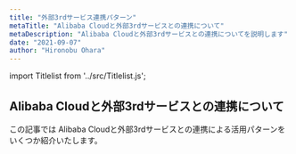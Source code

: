 ```yaml
---
title: "外部3rdサービス連携パターン"
metaTitle: "Alibaba Cloudと外部3rdサービスとの連携について"
metaDescription: "Alibaba Cloudと外部3rdサービスとの連携についてを説明します"
date: "2021-09-07"
author: "Hironobu Ohara"
---
```


import Titlelist from '../src/Titlelist.js';


<!-- 
query MyQuery {
  allMarkdownRemark(
    filter: {fileAbsolutePath: {regex: "/usecase-3rdParty/"}}
    sort: {fields: fileAbsolutePath, order: ASC}
  ) {
    nodes {
      frontmatter {
        title
        metaTitle
        metaDescription
        date(formatString: "yyyy/MM/DD")
        author       
      }
      fileAbsolutePath
    }
  }
}
-->


## Alibaba Cloudと外部3rdサービスとの連携について

この記事では Alibaba Cloudと外部3rdサービスとの連携による活用パターンをいくつか紹介いたします。


<Titlelist 
    metaTitle="JP1・AJS3導入検証"
    metaDescription="AlibabaCloudでのミドルウェア導入検証【JP1/AJS3編①】～実装内容の検討～"
    url="https://sbcloud.github.io/help/usecase-3rdParty/3RDPARTY_001_jp1test_1"
    imageurl="https://raw.githubusercontent.com/sbcloud/help/master/content/usecase-3rdParty/3rdParty_images_26006613446336000/20191007201046.png"
    date="2019/10/08"
    author="SBC engineer blog"
/>



<Titlelist 
    metaTitle="JP1・AJS3動作検証"
    metaDescription="AlibabaCloudでのミドルウェア導入検証【JP1/AJS3編②】～動作検証～"
    url="https://sbcloud.github.io/help/usecase-3rdParty/3RDPARTY_002_jp1test_2"
    imageurl="https://raw.githubusercontent.com/sbcloud/help/master/content/usecase-3rdParty/3rdParty_images_26006613447461200/20191010203124.png"
    date="2019/10/24"
    author="SBC engineer blog"
/>


<Titlelist 
    metaTitle="draw.ioでアーキテクチャ図"
    metaDescription="draw.ioでAlibaba Cloudアーキテクチャ図を描こう"
    url="https://sbcloud.github.io/help/usecase-3rdParty/3RDPARTY_003_draw-alibaba-architecture"
    imageurl="https://raw.githubusercontent.com/sbcloud/help/master/content/usecase-3rdParty/3rdParty_images_26006613480590800/20191211193559.png"
    date="2021/09/17"
    author="bob"
/>

<Titlelist 
    metaTitle="初めてのNextcloud"
    metaDescription="NextcloudをAlibaba Cloud上で利用する"
    url="https://sbcloud.github.io/help/usecase-3rdParty/3RDPARTY_004_nextcloud"
    imageurl="https://raw.githubusercontent.com/sbcloud/help/master/content/usecase-3rdParty/3rdParty_images_26006613585743300/20200616101517.png"
    date="2020/06/25"
    author="SBC engineer blog"
/>


<Titlelist 
    metaTitle="複数人でNextcloud"
    metaDescription="NextcloudをAlibaba Cloud上で利用する(複数人利用)"
    url="https://sbcloud.github.io/help/usecase-3rdParty/3RDPARTY_005_nextcloud2"
    imageurl="https://raw.githubusercontent.com/sbcloud/help/master/content/usecase-3rdParty/3rdParty_images_26006613586559700/20200625102446.png"
    date="2020/06/30"
    author="SBC engineer blog"
/>


<Titlelist 
    metaTitle="Zabbix導入連携"
    metaDescription="Alibaba Cloud環境でZabbix導入およびCloud Monitor連携してみた"
    url="https://sbcloud.github.io/help/usecase-3rdParty/3RDPARTY_006_alicloud-zabbix-cloudmonitor"
    imageurl="https://raw.githubusercontent.com/sbcloud/help/master/content/usecase-3rdParty/3rdParty_images_26006613592205800/20200707124157.jpg"
    date="2020/07/09"
    author="SBC engineer blog"
/>


<Titlelist 
    metaTitle="Datadog導入連携"
    metaDescription="DatadogでのAlibaba Cloud連携について"
    url="https://sbcloud.github.io/help/usecase-3rdParty/3RDPARTY_007_alicloud-datadog01"
    imageurl="https://raw.githubusercontent.com/sbcloud/help/master/content/usecase-3rdParty/3rdParty_images_26006613599370900/20200722143931.png"
    date="2020/08/07"
    author="SBC engineer blog"
/>



<Titlelist 
    metaTitle="CloudflareでゼロトラストNW"
    metaDescription="クライアントVPN不要!  Cloudflareを使ってWebサーバへゼロトラストアクセスを実現"
    url="https://sbcloud.github.io/help/usecase-3rdParty/3RDPARTY_008_argotunnel"
    imageurl="https://raw.githubusercontent.com/sbcloud/help/master/content/usecase-3rdParty/3rdParty_images_26006613704024700/20210316182815.png"
    date="2021/03/17"
    author="斎藤 貴広"
/>



<Titlelist 
    metaTitle="CloudflareでWEBフィルタリング"
    metaDescription="Cloudflare GatewayでWebフィルタリングをやってみた"
    url="https://sbcloud.github.io/help/usecase-3rdParty/3RDPARTY_009_gateway"
    imageurl="https://raw.githubusercontent.com/sbcloud/help/master/content/usecase-3rdParty/3rdParty_images_26006613705046400/20210319153337.png"
    date="2021/03/25"
    author="斎藤 貴広"
/>



<Titlelist 
    metaTitle="Cloudflareで次世代VPN"
    metaDescription="Cloudflare WARPで次世代VPNを体験しよう"
    url="https://sbcloud.github.io/help/usecase-3rdParty/3RDPARTY_010_WARP"
    imageurl="https://raw.githubusercontent.com/sbcloud/help/master/content/usecase-3rdParty/3rdParty_images_26006613715939400/20210416105911.png"
    date="2021/04/19"
    author="斎藤 貴広"
/>

<Titlelist 
    metaTitle="日中間のゼロトラストNW"
    metaDescription="Alibaba Cloud活用で日中間のゼロトラストネットワークを実現"
    url="https://sbcloud.github.io/help/usecase-3rdParty/3RDPARTY_011_ZTNA"
    imageurl="https://raw.githubusercontent.com/sbcloud/help/master/content/usecase-3rdParty/3rdParty_images_26006613766108400/20210524201658.png"
    date="2021/05/24"
    author="斎藤 貴広"
/>


